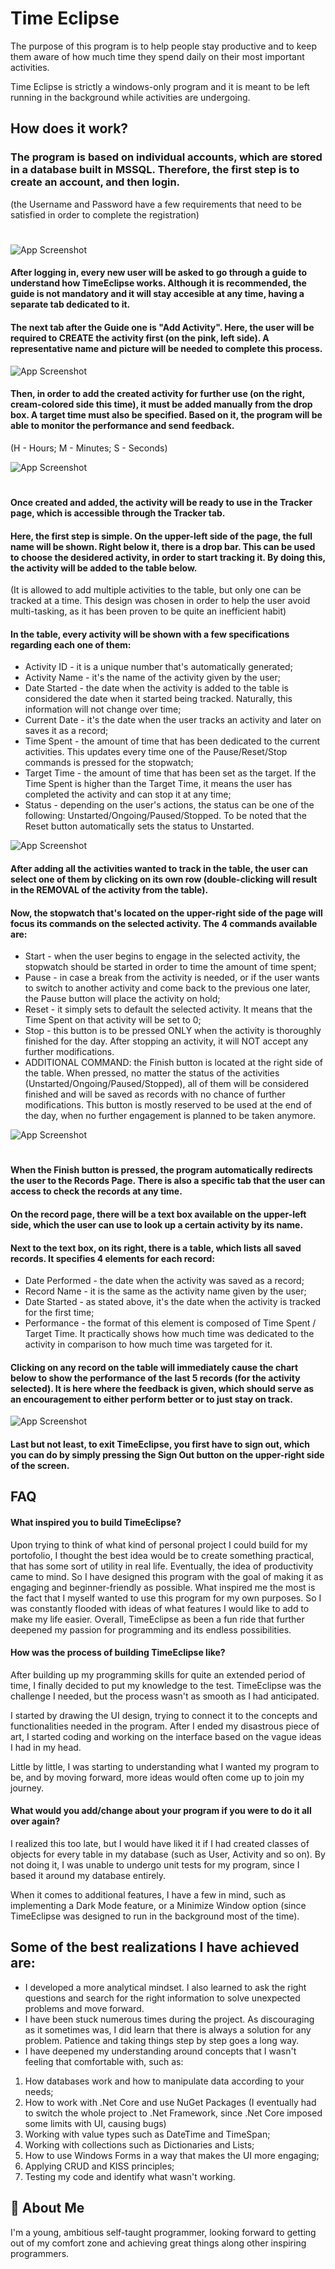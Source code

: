 
# Time Eclipse

The purpose of this program is to help people stay productive and to keep them aware of how much time they spend daily on their most important activities.

Time Eclipse is strictly a windows-only program and it is meant to be left running in the background while activities are undergoing. 


## How does it work?

### The program is based on individual accounts, which are stored in a database built in MSSQL. Therefore, the first step is to create an account, and then login. 
(the Username and Password have a few requirements that need to be satisfied in order to complete the registration)
#

![App Screenshot](https://i.postimg.cc/Xq16hzXM/loginSs.png)



#### After logging in, every new user will be asked to go through a guide to understand how TimeEclipse works. Although it is recommended, the guide is not mandatory and it will stay accesible at any time, having a separate tab dedicated to it.

#### The next tab after the Guide one is "Add Activity". Here, the user will be required to CREATE the activity first (on the pink, left side). A representative name and picture will be needed to complete this process. 



![App Screenshot](https://i.postimg.cc/wvDsznmm/Page-8.png)

#### Then, in order to add the created activity for further use (on the right, cream-colored side this time), it must be added manually from the drop box. A target time must also be specified. Based on it, the program will be able to monitor the performance and send feedback.
(H - Hours; M - Minutes; S - Seconds)

![App Screenshot](https://i.postimg.cc/LXFnxvb6/Page-9.png)
#

#### Once created and added, the activity will be ready to use in the Tracker page, which is accessible through the Tracker tab.

#### Here, the first step is simple. On the upper-left side of the page, the full name will be shown. Right below it, there is a drop bar. This can be used to choose the desidered activity, in order to start tracking it. By doing this, the activity will be added to the table below. 
(It is allowed to add multiple activities to the table, but only one can be tracked at a time. This design was chosen in order to help the user avoid multi-tasking, as it has been proven to be quite an inefficient habit)

#### In the table, every activity will be shown with a few specifications regarding each one of them:
- Activity ID - it is a unique number that's automatically generated; 
- Activity Name - it's the name of the activity given by the user;
- Date Started - the date when the activity is added to the table is considered the date when it started being tracked. Naturally, this information will not change over time;
- Current Date - it's the date when the user tracks an activity and later on saves it as a record;
- Time Spent - the amount of time that has been dedicated to the current activities. This updates every time one of the Pause/Reset/Stop commands is pressed for the stopwatch;
- Target Time - the amount of time that has been set as the target. If the Time Spent is higher than the Target Time, it means the user has completed the activity and can stop it at any time;
- Status - depending on the user's actions, the status can be one of the following: Unstarted/Ongoing/Paused/Stopped. To be noted that the Reset button automatically sets the status to Unstarted.

![App Screenshot](https://i.postimg.cc/fW1Dm5JV/Page-11.png)

#### After adding all the activities wanted to track in the table, the user can select one of them by clicking on its own row (double-clicking will result in the REMOVAL of the activity from the table). 
#### Now, the stopwatch that's located on the upper-right side of the page will focus its commands on the selected activity. The 4 commands available are:
- Start - when the user begins to engage in the selected activity, the stopwatch should be started in order to time the amount of time spent;
- Pause - in case a break from the activity is needed, or if the user wants to switch to another activity and come back to the previous one later, the Pause button will place the activity on hold;
- Reset - it simply sets to default the selected activity. It means that the Time Spent on that activity will be set to 0;
- Stop - this button is to be pressed ONLY when the activity is thoroughly finished for the day. After stopping an activity, it will NOT accept any further modifications.
- ADDITIONAL COMMAND: the Finish button is located at the right side of the table. When pressed, no matter the status of the activities (Unstarted/Ongoing/Paused/Stopped), all of them will be considered finished and will be saved as records with no chance of further modifications. This button is mostly reserved to be used at the end of the day, when no further engagement is planned to be taken anymore.

![App Screenshot](https://i.postimg.cc/DyVDgNFb/Page-12.png)
#

#### When the Finish button is pressed, the program automatically redirects the user to the Records Page. There is also a specific tab that the user can access to check the records at any time. 

#### On the record page, there will be a text box available on the upper-left side, which the user can use to look up a certain activity by its name.
#### Next to the text box, on its right, there is a table, which lists all saved records. It specifies 4 elements for each record:
- Date Performed - the date when the activity was saved as a record;
- Record Name - it is the same as the activity name given by the user;
- Date Started - as stated above, it's the date when the activity is tracked for the first time;
- Performance - the format of this element is composed of Time Spent / Target Time. It practically shows how much time was dedicated to the activity in comparison to how much time was targeted for it.
#### Clicking on any record on the table will immediately cause the chart below to show the performance of the last 5 records (for the activity selected). It is here where the feedback is given, which should serve as an encouragement to either perform better or to just stay on track.

![App Screenshot](https://i.postimg.cc/Yq1xK1yv/Page-16.png)

#### Last but not least, to exit TimeEclipse, you first have to sign out, which you can do by simply pressing the Sign Out button on the upper-right side of the screen.
## FAQ

#### What inspired you to build TimeEclipse?

Upon trying to think of what kind of personal project I could build for my portofolio, I thought the best idea would be to create something practical, that has some sort of utility in real life. Eventually, the idea of productivity came to mind. So I have designed this program with the goal of making it as engaging and beginner-friendly as possible. What inspired me the most is the fact that I myself wanted to use this program for my own purposes. So I was constantly flooded with ideas of what features I would like to add to make my life easier. Overall, TimeEclipse as been a fun ride that further deepened my passion for programming and its endless possibilities.

#### How was the process of building TimeEclipse like?

After building up my programming skills for quite an extended period of time, I finally decided to put my knowledge to the test. TimeEclipse was the challenge I needed, but the process wasn't as smooth as I had anticipated. 

I started by drawing the UI design, trying to connect it to the concepts and functionalities needed in the program. After I ended my disastrous piece of art, I started coding and working on the interface based on the vague ideas I had in my head. 

Little by little, I was starting to understanding what I wanted my program to be, and by moving forward, more ideas would often come up to join my journey.

#### What would you add/change about your program if you were to do it all over again?

I realized this too late, but I would have liked it if I had created classes of objects for every table in my database (such as User, Activity and so on). By not doing it, I was unable to undergo unit tests for my program, since I based it around my database entirely.

When it comes to additional features, I have a few in mind, such as implementing a Dark Mode feature, or a Minimize Window option (since TimeEclipse was designed to run in the background most of the time).

Some of the best realizations I have achieved are: 
- 
- I developed a more analytical mindset. I also learned to ask the right questions and search for the right information to solve unexpected problems and move forward.
- I have been stuck numerous times during the project. As discouraging as it sometimes was, I did learn that there is always a solution for any problem. Patience and taking things step by step goes a long way.
- I have deepened my understanding around concepts that I wasn't feeling that comfortable with, such as: 
1) How databases work and how to manipulate data according to your needs;
2) How to work with .Net Core and use NuGet Packages (I eventually had to switch the whole project to .Net Framework, since .Net Core imposed some limits with UI, causing bugs)
3) Working with value types such as DateTime and TimeSpan;
4) Working with collections such as Dictionaries and Lists;
5) How to use Windows Forms in a way that makes the UI more engaging;
6) Applying CRUD and KISS principles;
7) Testing my code and identify what wasn't working.



## 🚀 About Me
I'm a young, ambitious self-taught programmer, looking forward to getting out of my comfort zone and achieving great things along other inspiring programmers. 

